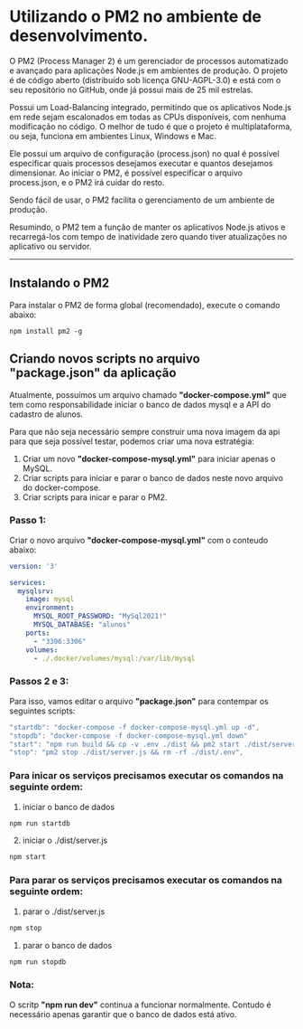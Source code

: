 # Utilizando o PM2 no ambiente de desenvolvimento.

O PM2 (Process Manager 2) é um gerenciador de processos automatizado e avançado para aplicações Node.js em ambientes de produção. O projeto é de código aberto (distribuído sob licença GNU-AGPL-3.0) e está com o seu repositório no GitHub, onde já possui mais de 25 mil estrelas.

Possui um Load-Balancing integrado, permitindo que os aplicativos Node.js em rede sejam escalonados em todas as CPUs disponíveis, com nenhuma modificação no código. 
O melhor de tudo é que o projeto é multiplataforma, ou seja, funciona em ambientes Linux, Windows e Mac.

Ele possui um arquivo de configuração (process.json) no qual é possível especificar quais processos desejamos executar e quantos desejamos dimensionar. Ao iniciar o PM2, é possível especificar o arquivo process.json, e o PM2 irá cuidar do resto.

Sendo fácil de usar, o PM2 facilita o gerenciamento de um ambiente de produção.

Resumindo, o PM2 tem a função de manter os aplicativos Node.js ativos e recarregá-los com tempo de inatividade zero quando tiver atualizações no aplicativo ou servidor. 

---

## Instalando o PM2

Para instalar o PM2 de forma global (recomendado), execute o comando abaixo:

```
npm install pm2 -g
```

## Criando novos scripts no arquivo **"package.json"** da aplicação

Atualmente, possuímos um arquivo chamado **"docker-compose.yml"** que tem como responsabilidade iniciar o banco de dados mysql e a API do cadastro de alunos.

Para que não seja necessário sempre construir uma nova imagem da api para que seja possível testar, podemos criar uma nova estratégia:

1. Criar um novo **"docker-compose-mysql.yml"** para iniciar apenas o MySQL.
2. Criar scripts para iniciar e parar o banco de dados neste novo arquivo do docker-compose.
3. Criar scripts para inicar e parar o PM2.

### Passo 1:
Criar o novo arquivo **"docker-compose-mysql.yml"** com o conteudo abaixo:

```yaml
version: '3'

services:
  mysqlsrv:
    image: mysql
    environment:
      MYSQL_ROOT_PASSWORD: "MySql2021!"
      MYSQL_DATABASE: "alunos"
    ports:
      - "3306:3306"
    volumes:
      - ./.docker/volumes/mysql:/var/lib/mysql
```

### Passos 2 e 3:
Para isso, vamos editar o arquivo **"package.json"** para contempar os seguintes scripts:

```javascript
"startdb": "docker-compose -f docker-compose-mysql.yml up -d",
"stopdb": "docker-compose -f docker-compose-mysql.yml down"
"start": "npm run build && cp -v .env ./dist && pm2 start ./dist/server.js",
"stop": "pm2 stop ./dist/server.js && rm -rf ./dist/.env",
```

### Para inicar os serviços precisamos executar os comandos na seguinte ordem:

1. iniciar o banco de dados
```javascript
npm run startdb
```

2. iniciar o ./dist/server.js
```javascript
npm start
```

### Para parar os serviços precisamos executar os comandos na seguinte ordem:

1. parar o ./dist/server.js
```javascript
npm stop
```

1. parar o banco de dados
```javascript
npm run stopdb
```

### Nota:
O scritp **"npm run dev"** continua a funcionar normalmente. Contudo é necessário apenas garantir que o banco de dados está ativo.

